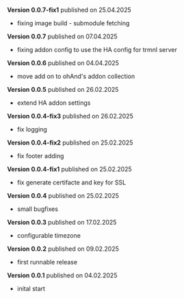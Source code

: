 **Version 0.0.7-fix1** published on 25.04.2025
- fixing image build - submodule fetching

**Version 0.0.7** published on 07.04.2025
- fixing addon config to use the HA config for trmnl server

**Version 0.0.6** published on 04.04.2025
- move add on to ohAnd's addon collection
  
**Version 0.0.5** published on 26.02.2025
- extend HA addon settings
  
**Version 0.0.4-fix3** published on 26.02.2025
- fix logging
  
**Version 0.0.4-fix2** published on 25.02.2025
- fix footer adding

**Version 0.0.4-fix1** published on 25.02.2025
- fix generate certifacte and key for SSL
  
**Version 0.0.4** published on 25.02.2025
- small bugfixes

**Version 0.0.3** published on 17.02.2025
- configurable timezone
  
**Version 0.0.2** published on 09.02.2025
- first runnable release

**Version 0.0.1** published on 04.02.2025
- inital start

